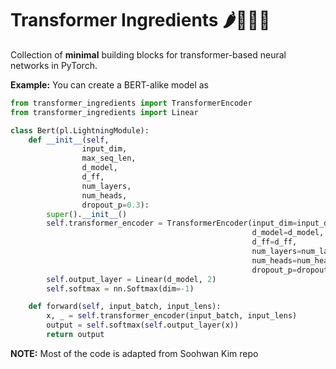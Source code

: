 # Transformer Ingredients 🌶🌽🥕🧄

Collection of **minimal** building blocks for transformer-based neural networks in PyTorch.

__Example:__ You can create a BERT-alike model as
```python
from transformer_ingredients import TransformerEncoder
from transformer_ingredients import Linear

class Bert(pl.LightningModule):
    def __init__(self,
                input_dim,
                max_seq_len,
                d_model,
                d_ff,
                num_layers,
                num_heads,
                dropout_p=0.3):
        super().__init__()
        self.transformer_encoder = TransformerEncoder(input_dim=input_dim,
                                                      d_model=d_model,
                                                      d_ff=d_ff,
                                                      num_layers=num_layers,
                                                      num_heads=num_heads,
                                                      dropout_p=dropout_p)
        self.output_layer = Linear(d_model, 2)
        self.softmax = nn.Softmax(dim=-1)

    def forward(self, input_batch, input_lens):
        x, _ = self.transformer_encoder(input_batch, input_lens)
        output = self.softmax(self.output_layer(x))
        return output
```



**NOTE:** Most of the code is adapted from Soohwan Kim repo
